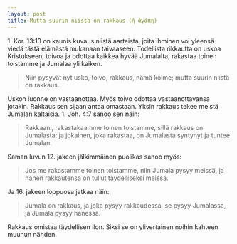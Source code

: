 ```yaml
---
layout: post
title: Mutta suurin niistä on rakkaus (ἡ ἀγάπη)
---
```


1\. Kor. 13:13 on kaunis kuvaus niistä aarteista, joita ihminen voi yleensä viedä tästä elämästä mukanaan taivaaseen. Todellista rikkautta on uskoa Kristukseen, toivoa ja odottaa kaikkea hyvää Jumalalta, rakastaa toinen toistamme ja Jumalaa yli kaiken.

> Niin pysyvät nyt usko, toivo, rakkaus, nämä kolme; mutta suurin niistä on rakkaus.

Uskon luonne on vastaanottaa. Myös toivo odottaa vastaanottavansa jotakin. Rakkaus sen sijaan antaa omastaan. Yksin rakkaus tekee meistä Jumalan kaltaisia. 1\. Joh. 4:7 sanoo sen näin:

> Rakkaani, rakastakaamme toinen toistamme, sillä rakkaus on Jumalasta; ja jokainen, joka rakastaa, on Jumalasta syntynyt ja tuntee Jumalan.

Saman luvun 12. jakeen jälkimmäinen puolikas sanoo myös:

> Jos me rakastamme toinen toistamme, niin Jumala pysyy meissä, ja hänen rakkautensa on tullut täydelliseksi meissä.

Ja 16. jakeen loppuosa jatkaa näin:

> Jumala on rakkaus, ja joka pysyy rakkaudessa, se pysyy Jumalassa, ja Jumala pysyy hänessä.

Rakkaus omistaa täydellisen ilon. Siksi se on ylivertainen noihin kahteen muuhun nähden.
